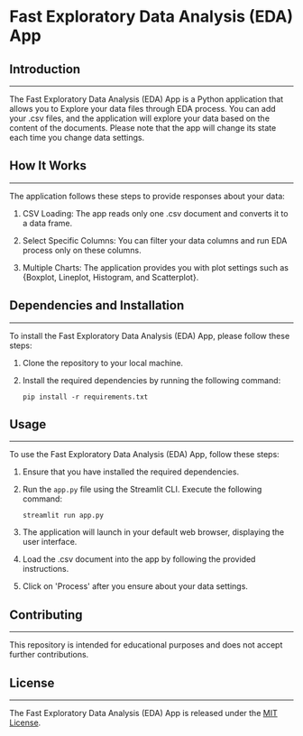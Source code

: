 # Fast Exploratory Data Analysis (EDA) App


## Introduction
------------
The Fast Exploratory Data Analysis (EDA) App is a Python application that allows you to Explore your data files through EDA process. You can add your .csv files, and the application will explore your data based on the content of the documents. Please note that the app will change its state each time you change data settings.


## How It Works
------------
The application follows these steps to provide responses about your data:

1. CSV Loading: The app reads only one .csv document and converts it to a data frame.

2. Select Specific Columns: You can filter your data columns and run EDA process only on these columns.

3. Multiple Charts: The application provides you with plot settings such as {Boxplot, Lineplot, Histogram, and Scatterplot}.


## Dependencies and Installation
----------------------------
To install the Fast Exploratory Data Analysis (EDA) App, please follow these steps:

1. Clone the repository to your local machine.

2. Install the required dependencies by running the following command:
   ```
   pip install -r requirements.txt
   ```


## Usage
-----
To use the Fast Exploratory Data Analysis (EDA) App, follow these steps:

1. Ensure that you have installed the required dependencies.

2. Run the `app.py` file using the Streamlit CLI. Execute the following command:
   ```
   streamlit run app.py
   ```

3. The application will launch in your default web browser, displaying the user interface.

4. Load the .csv document into the app by following the provided instructions.

5. Click on 'Process' after you ensure about your data settings.


## Contributing
------------
This repository is intended for educational purposes and does not accept further contributions.


## License
-------
The Fast Exploratory Data Analysis (EDA) App is released under the [MIT License](https://opensource.org/licenses/MIT).
